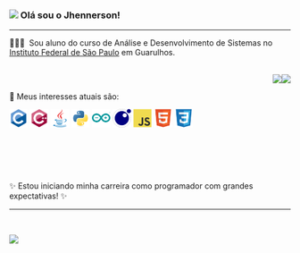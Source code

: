 ### <img src="https://media.giphy.com/media/hvRJCLFzcasrR4ia7z/giphy.gif" width="30px"> Olá sou o Jhennerson!


<hr />

👨🏼‍🎓 &nbsp;Sou aluno do curso de Análise e Desenvolvimento de Sistemas no [Instituto Federal de São Paulo](http://gru.ifsp.edu.br) em Guarulhos.

<br />
  
<div style="display: inline_block">
<img align="right" src="https://user-images.githubusercontent.com/92925449/141186531-54a19d83-e69a-4431-b07c-6c42be12bd70.png" />
<img align="right" height="150em" src="https://github-readme-stats.vercel.app/api?username=jhennerson&show_icons=true&theme=merko&include_all_commits=true&count_private=true" />
</div>
<br />

👀 Meus interesses atuais são:
<div style="display: inline_block">
<img align="center" width="33" src="https://raw.githubusercontent.com/devicons/devicon/master/icons/c/c-original.svg" alt="C">
<img align="center" width="33" src="https://raw.githubusercontent.com/devicons/devicon/master/icons/cplusplus/cplusplus-original.svg" alt="C++">
<img align="center" width="33" src="https://raw.githubusercontent.com/devicons/devicon/master/icons/java/java-original.svg" alt="Java">
<img align="center" width="33" src="https://raw.githubusercontent.com/devicons/devicon/master/icons/python/python-original.svg" alt="Python">
<img align="center" width="33" src="https://raw.githubusercontent.com/devicons/devicon/master/icons/arduino/arduino-original.svg" alt="Arduino">
<img align="center" width="33" src="https://raw.githubusercontent.com/devicons/devicon/master/icons/lua/lua-original.svg" alt="Lua">
<img align="center" width="33" src="https://raw.githubusercontent.com/devicons/devicon/master/icons/javascript/javascript-original.svg" alt="JavaScript">
<img align="center" width="33" src="https://raw.githubusercontent.com/devicons/devicon/master/icons/html5/html5-original.svg" alt="HTML5">
<img align="center" width="33" src="https://raw.githubusercontent.com/devicons/devicon/master/icons/css3/css3-original.svg" alt="CSS3">

<br /><br /><br /><br />

✨&nbsp;Estou iniciando minha carreira como programador com grandes expectativas!&nbsp;✨
<hr />
<br />


<a align="center" href="https://www.linkedin.com/in/jhennerson-barbosa-b9672a20b" target="_blank"><img src="https://img.shields.io/badge/-LinkedIn-blue?style=flat-square&logo=Linkedin&logoColor=white&link/" target="_blank" width="125"></a>
